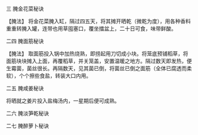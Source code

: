 三 腌金花菜秘诀

【腌法】
将金花菜腌入缸，隔过四五天，将其摊开晒乾（微乾为度），用各种香料重重转腌入罐，连带也用草囤塞口，覆坐擂盆上，二十日可食，味带鲜酸。

二四 腌面筋秘诀

【腌法】
取面筋投入锅中加热烧熟，即捞起用刀切成小块。将笼底预铺稻草，将面筋块块摊入上面，再覆稻草，并关笼盖，安置温暖之地方。隔过数天即发热，便生霉菌，菌丝很长。再隔数天，见其菌已倒，将菌丝已倒之面筋（全体已腐透而柔软），个个擦些食盐，转装大口内用。

二五 腌咸姜秘诀

将晒就之姜片投入盐梅汤内，一星期后便可成熟。

二六 腌淡笋乾秘诀

二七 腌醉萝卜秘诀